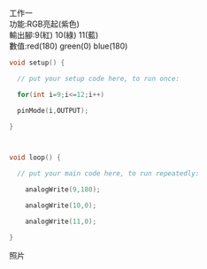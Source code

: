 工作一<br>
功能:RGB亮起(紫色)<br>
輸出腳:9(紅) 10(綠) 11(藍)<br>
數值:red(180) green(0) blue(180)<br>
```c++
void setup() {

  // put your setup code here, to run once:

  for(int i=9;i<=12;i++)

  pinMode(i,OUTPUT);

}



void loop() {

  // put your main code here, to run repeatedly:

    analogWrite(9,180);

    analogWrite(10,0);

    analogWrite(11,0);

}
```
照片
